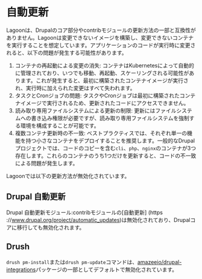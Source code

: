 # 自動更新

Lagoonは、Drupalのコア部分やcontribモジュールの更新方法の一部と互換性がありません。Lagoonは変更できないイメージを構築し、変更できないコンテナを実行することを想定しています。アプリケーションのコードが実行時に変更されると、以下の問題が発生する可能性があります。

1. コンテナの再起動による変更の消失: コンテナはKubernetesによって自動的に管理されており、いつでも移動、再起動、スケーリングされる可能性があります。これが発生すると、最初に構築されたコンテナイメージが実行され、実行時に加えられた変更はすべて失われます。
2. タスクとCronジョブの問題: タスクやCronジョブは最初に構築されたコンテナイメージで実行されるため、更新されたコードにアクセスできません。
3. 読み取り専用ファイルシステムによる更新の制限: 更新にはファイルシステムへの書き込み権限が必要ですが、読み取り専用ファイルシステムを強制する環境を構成することが可能です。
4. 複数コンテナ更新時の不一致: ベストプラクティスでは、それぞれ単一の機能を持つ小さなコンテナをデプロイすることを推奨します。一般的なDrupalプロジェクトでは、コードのコピーを含む`cli`、`php`、`nginx`のコンテナが3つ存在します。これらのコンテナのうち1つだけを更新すると、コードの不一致による問題が発生します。

Lagoonでは以下の更新方法が無効化されています。

## Drupal 自動更新

Drupal 自動更新モジュール:contribモジュールの[自動更新] (https ://www.drupal.org/project/automatic_updates)は無効化されており、Drupalコアに移行しても無効化されます。

## Drush

`drush pm-install`または`drush pm-update`コマンドは、[amazeeio/drupal-integrations](https://github.com/amazeeio/drupal-integrations)パッケージの一部としてデフォルトで無効化されています。
